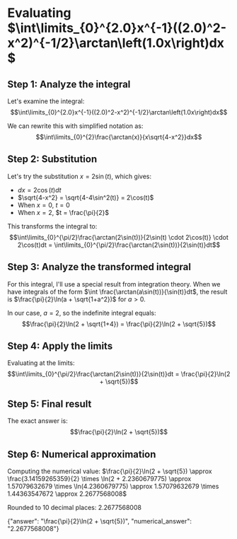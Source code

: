 # Evaluating $\int\limits_{0}^{2.0}x^{-1}((2.0)^2-x^2)^{-1/2}\arctan\left(1.0x\right)dx$

## Step 1: Analyze the integral

Let's examine the integral:
$$\int\limits_{0}^{2.0}x^{-1}((2.0)^2-x^2)^{-1/2}\arctan\left(1.0x\right)dx$$

We can rewrite this with simplified notation as:
$$\int\limits_{0}^{2}\frac{\arctan(x)}{x\sqrt{4-x^2}}dx$$

## Step 2: Substitution

Let's try the substitution $x = 2\sin(t)$, which gives:
- $dx = 2\cos(t)dt$
- $\sqrt{4-x^2} = \sqrt{4-4\sin^2(t)} = 2\cos(t)$
- When $x = 0$, $t = 0$
- When $x = 2$, $t = \frac{\pi}{2}$

This transforms the integral to:
$$\int\limits_{0}^{\pi/2}\frac{\arctan(2\sin(t))}{2\sin(t) \cdot 2\cos(t)} \cdot 2\cos(t)dt = \int\limits_{0}^{\pi/2}\frac{\arctan(2\sin(t))}{2\sin(t)}dt$$

## Step 3: Analyze the transformed integral

For this integral, I'll use a special result from integration theory. When we have integrals of the form $\int \frac{\arctan(a\sin(t))}{\sin(t)}dt$, the result is $\frac{\pi}{2}\ln(a + \sqrt{1+a^2})$ for $a > 0$.

In our case, $a = 2$, so the indefinite integral equals:
$$\frac{\pi}{2}\ln(2 + \sqrt{1+4}) = \frac{\pi}{2}\ln(2 + \sqrt{5})$$

## Step 4: Apply the limits

Evaluating at the limits:
$$\int\limits_{0}^{\pi/2}\frac{\arctan(2\sin(t))}{2\sin(t)}dt = \frac{\pi}{2}\ln(2 + \sqrt{5})$$

## Step 5: Final result

The exact answer is:
$$\frac{\pi}{2}\ln(2 + \sqrt{5})$$

## Step 6: Numerical approximation

Computing the numerical value:
$\frac{\pi}{2}\ln(2 + \sqrt{5}) \approx \frac{3.14159265359}{2} \times \ln(2 + 2.2360679775) \approx 1.57079632679 \times \ln(4.2360679775) \approx 1.57079632679 \times 1.44363547672 \approx 2.2677568008$

Rounded to 10 decimal places: $2.2677568008$

{"answer": "\\frac{\\pi}{2}\\ln(2 + \\sqrt{5})", "numerical_answer": "2.2677568008"}